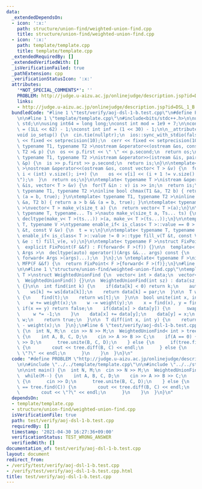 ```yaml
---
data:
  _extendedDependsOn:
  - icon: ':x:'
    path: structure/union-find/weighted-union-find.cpp
    title: structure/union-find/weighted-union-find.cpp
  - icon: ':x:'
    path: template/template.cpp
    title: template/template.cpp
  _extendedRequiredBy: []
  _extendedVerifiedWith: []
  _isVerificationFailed: true
  _pathExtension: cpp
  _verificationStatusIcon: ':x:'
  attributes:
    '*NOT_SPECIAL_COMMENTS*': ''
    PROBLEM: http://judge.u-aizu.ac.jp/onlinejudge/description.jsp?id=DSL_1_B
    links:
    - http://judge.u-aizu.ac.jp/onlinejudge/description.jsp?id=DSL_1_B
  bundledCode: "#line 1 \"test/verify/aoj-dsl-1-b.test.cpp\"\n#define PROBLEM \"http://judge.u-aizu.ac.jp/onlinejudge/description.jsp?id=DSL_1_B\"\
    \n\n#line 1 \"template/template.cpp\"\n#include<bits/stdc++.h>\n\nusing namespace\
    \ std;\n\nusing int64 = long long;\nconst int mod = 1e9 + 7;\n\nconst int64 infll\
    \ = (1LL << 62) - 1;\nconst int inf = (1 << 30) - 1;\n\n__attribute__((constructor))\n\
    void io_setup() {\n  cin.tie(nullptr);\n  ios::sync_with_stdio(false);\n  cout\
    \ << fixed << setprecision(10);\n  cerr << fixed << setprecision(10);\n}\n\ntemplate<\
    \ typename T1, typename T2 >\nostream &operator<<(ostream &os, const pair< T1,\
    \ T2 >& p) {\n  os << p.first << \" \" << p.second;\n  return os;\n}\n\ntemplate<\
    \ typename T1, typename T2 >\nistream &operator>>(istream &is, pair< T1, T2 >\
    \ &p) {\n  is >> p.first >> p.second;\n  return is;\n}\n\ntemplate< typename T\
    \ >\nostream &operator<<(ostream &os, const vector< T > &v) {\n  for(int i = 0;\
    \ i < (int) v.size(); i++) {\n    os << v[i] << (i + 1 != v.size() ? \" \" : \"\
    \");\n  }\n  return os;\n}\n\ntemplate< typename T >\nistream &operator>>(istream\
    \ &is, vector< T > &v) {\n  for(T &in : v) is >> in;\n  return is;\n}\n\ntemplate<\
    \ typename T1, typename T2 >\ninline bool chmax(T1 &a, T2 b) { return a < b &&\
    \ (a = b, true); }\n\ntemplate< typename T1, typename T2 >\ninline bool chmin(T1\
    \ &a, T2 b) { return a > b && (a = b, true); }\n\ntemplate< typename T = int64\
    \ >\nvector< T > make_v(size_t a) {\n  return vector< T >(a);\n}\n\ntemplate<\
    \ typename T, typename... Ts >\nauto make_v(size_t a, Ts... ts) {\n  return vector<\
    \ decltype(make_v< T >(ts...)) >(a, make_v< T >(ts...));\n}\n\ntemplate< typename\
    \ T, typename V >\ntypename enable_if< is_class< T >::value == 0 >::type fill_v(T\
    \ &t, const V &v) {\n  t = v;\n}\n\ntemplate< typename T, typename V >\ntypename\
    \ enable_if< is_class< T >::value != 0 >::type fill_v(T &t, const V &v) {\n  for(auto\
    \ &e : t) fill_v(e, v);\n}\n\ntemplate< typename F >\nstruct FixPoint : F {\n\
    \  explicit FixPoint(F &&f) : F(forward< F >(f)) {}\n\n  template< typename...\
    \ Args >\n  decltype(auto) operator()(Args &&... args) const {\n    return F::operator()(*this,\
    \ forward< Args >(args)...);\n  }\n};\n \ntemplate< typename F >\ninline decltype(auto)\
    \ MFP(F &&f) {\n  return FixPoint< F >{forward< F >(f)};\n}\n#line 4 \"test/verify/aoj-dsl-1-b.test.cpp\"\
    \n\n#line 1 \"structure/union-find/weighted-union-find.cpp\"\ntemplate< typename\
    \ T >\nstruct WeightedUnionFind {\n  vector< int > data;\n  vector< T > ws;\n\n\
    \  WeightedUnionFind() {}\n\n  WeightedUnionFind(int sz) : data(sz, -1), ws(sz)\
    \ {}\n\n  int find(int k) {\n    if(data[k] < 0) return k;\n    auto par = find(data[k]);\n\
    \    ws[k] += ws[data[k]];\n    return data[k] = par;\n  }\n\n  T weight(int t)\
    \ {\n    find(t);\n    return ws[t];\n  }\n\n  bool unite(int x, int y, T w) {\n\
    \    w += weight(x);\n    w -= weight(y);\n    x = find(x), y = find(y);\n   \
    \ if(x == y) return false;\n    if(data[x] > data[y]) {\n      swap(x, y);\n \
    \     w *= -1;\n    }\n    data[x] += data[y];\n    data[y] = x;\n    ws[y] =\
    \ w;\n    return true;\n  }\n\n  T diff(int x, int y) {\n    return weight(y)\
    \ - weight(x);\n  }\n};\n#line 6 \"test/verify/aoj-dsl-1-b.test.cpp\"\n\nint main()\
    \ {\n  int N, M;\n  cin >> N >> M;\n  WeightedUnionFind< int > tree(N);\n  while(M--)\
    \ {\n    int A, B, C, D;\n    cin >> A >> B >> C;\n    if(A == 0) {\n      cin\
    \ >> D;\n      tree.unite(B, C, D);\n    } else {\n      if(tree.find(B) == tree.find(C))\
    \ {\n        cout << tree.diff(B, C) << endl;\n      } else {\n        cout <<\
    \ \"?\" << endl;\n      }\n    }\n  }\n}\n"
  code: "#define PROBLEM \"http://judge.u-aizu.ac.jp/onlinejudge/description.jsp?id=DSL_1_B\"\
    \n\n#include \"../../template/template.cpp\"\n\n#include \"../../structure/union-find/weighted-union-find.cpp\"\
    \n\nint main() {\n  int N, M;\n  cin >> N >> M;\n  WeightedUnionFind< int > tree(N);\n\
    \  while(M--) {\n    int A, B, C, D;\n    cin >> A >> B >> C;\n    if(A == 0)\
    \ {\n      cin >> D;\n      tree.unite(B, C, D);\n    } else {\n      if(tree.find(B)\
    \ == tree.find(C)) {\n        cout << tree.diff(B, C) << endl;\n      } else {\n\
    \        cout << \"?\" << endl;\n      }\n    }\n  }\n}\n"
  dependsOn:
  - template/template.cpp
  - structure/union-find/weighted-union-find.cpp
  isVerificationFile: true
  path: test/verify/aoj-dsl-1-b.test.cpp
  requiredBy: []
  timestamp: '2021-04-30 16:27:36+09:00'
  verificationStatus: TEST_WRONG_ANSWER
  verifiedWith: []
documentation_of: test/verify/aoj-dsl-1-b.test.cpp
layout: document
redirect_from:
- /verify/test/verify/aoj-dsl-1-b.test.cpp
- /verify/test/verify/aoj-dsl-1-b.test.cpp.html
title: test/verify/aoj-dsl-1-b.test.cpp
---
```

